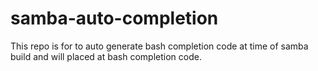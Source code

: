 # samba-auto-completion
This repo is for to auto generate bash completion code at time of samba build and will placed at bash completion code. 
